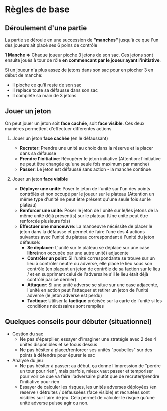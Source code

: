 Règles de base
==============

Déroulement d'une partie
------------------------

La partie se déroule en une succession de **"manches"** jusqu'à ce que l'un des joueurs ait placé ses 6 poins de contrôle

**1 Manche =>** Chaque joueur pioche 3 jetons de son sac. Ces jetons sont ensuite joués à tour de rôle 
**en commencant par le joueur ayant l'initiative**.

Si un joueur n'a plus assez de jetons dans son sac pour en piocher 3 en début de manche:
* Il pioche ce qu'il reste de son sac
* Il replace toute sa défausse dans son sac
* Il complète sa main de 3 jetons

Jouer un jeton
--------------

On peut jouer un jeton soit **face cachée**, soit **face visible**. Ces deux manières permettent d'effectuer 
differentes actions

1. Jouer un jeton **face cachée** (en le défaussant)
    * **Recruter**: Prendre une unité au choix dans la réserve et la placer dans sa défausse
    * **Prendre l'initiative**: Récupérer le jeton initiative 
   (Attention: l'initiative ne peut être changée qu'une seule fois maximum par manche)
    * **Passer**: Le jeton est défaussé sans action - la manche continue

2. Jouer un jeton **face visible**
    * **Déployer une unité**: Poser le jeton de l'unité sur l'un des points contrôlés et non occupé par le joueur sur le plateau 
   (Attention un même type d'unité ne peut être présent qu'une seule fois sur le plateau)
    * **Renforcer une unité**: Poser le jeton de l'unité sur le/les jetons de la même unité déjà présent(s) sur le plateau 
   (Une unité peut être renforcée plusieurs fois)
    * **Effectuer une manoeuvre**: La manoeuvre nécéssite de placer le jeton dans la défausse et permet de faire 
   l'une des 4 actions suivantes avec l'unité du plateau correspondant à l'unité du jeton défaussé:
      * **Se déplacer**: L'unité sur le plateau se déplace sur une case **libre**(non occupée par une autre unité) adjacente
      * **Contrôler un point**: Si l'unité correspondante se trouve sur un lieu à contrôler neutre ou adverse, elle place
      le lieu sous son contrôle (en plaçant un jeton de contrôle de sa faction sur le lieu / et en supprimant celui de l'adversaire
      s'il le lieu était déjà contrôlé par ce dernier)
      * **Attaquer**: Si une unité adverse se situe sur une case adjacente, l'unité en action peut l'attaquer et retirer un jeton
   de l'unité adverse (le jeton adverse est perdu)
      * **Tactique**: Utiliser la **tactique** précisée sur la carte de l'unité si les conditions nécéssaires sont remplies

Quelques conseils pour débuter (situationnel)
---------------------------------------------

* Gestion du sac
    * Ne pas s'éparpiller, essayer d'imaginer une stratégie avec 2 des 4 unités disponibles et se focus dessus
    * Ne pas hésiter à placer/renforcer ses unités "poubelles" sur des points à défendre pour épurer le sac
* Analyse du jeu
  * Ne pas hésiter à passer: au début, ça donne l'impression de "perdre un tour pour rien", mais parfois, mieux vaut passer
  et temporiser pour voir ce que va faire l'adversaire plutôt que de recruter/prendre l'initiative pour rien
  * Essayer de calculer les risques, les unités adverses déployées /en reserve / détruites / défaussées (face visible) et recrutées 
  sont visibles sur l'aire de jeu. Cela permet de calculer le risque qu'une unité adverse puisse agir ou non.

